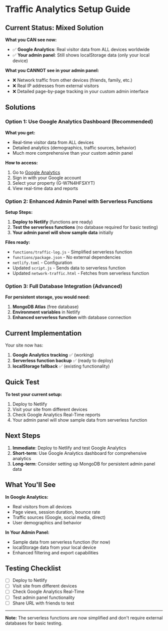 # Traffic Analytics Setup Guide

## Current Status: Mixed Solution

**What you CAN see now:**
- ✅ **Google Analytics**: Real visitor data from ALL devices worldwide
- ✅ **Your admin panel**: Still shows localStorage data (only your local device)

**What you CANNOT see in your admin panel:**
- ❌ Network traffic from other devices (friends, family, etc.)
- ❌ Real IP addresses from external visitors
- ❌ Detailed page-by-page tracking in your custom admin interface

## Solutions

### Option 1: Use Google Analytics Dashboard (Recommended)

**What you get:**
- Real-time visitor data from ALL devices
- Detailed analytics (demographics, traffic sources, behavior)
- Much more comprehensive than your custom admin panel

**How to access:**
1. Go to [Google Analytics](https://analytics.google.com/)
2. Sign in with your Google account
3. Select your property (G-W7N4HFSXYT)
4. View real-time data and reports

### Option 2: Enhanced Admin Panel with Serverless Functions

**Setup Steps:**
1. **Deploy to Netlify** (functions are ready)
2. **Test the serverless functions** (no database required for basic testing)
3. **Your admin panel will show sample data** initially

**Files ready:**
- `functions/traffic-log.js` - Simplified serverless function
- `functions/package.json` - No external dependencies
- `netlify.toml` - Configuration
- Updated `script.js` - Sends data to serverless function
- Updated `network-traffic.html` - Fetches from serverless function

### Option 3: Full Database Integration (Advanced)

**For persistent storage, you would need:**
1. **MongoDB Atlas** (free database)
2. **Environment variables** in Netlify
3. **Enhanced serverless function** with database connection

## Current Implementation

Your site now has:
1. **Google Analytics tracking** ✅ (working)
2. **Serverless function backup** ✅ (ready to deploy)
3. **localStorage fallback** ✅ (existing functionality)

## Quick Test

**To test your current setup:**
1. Deploy to Netlify
2. Visit your site from different devices
3. Check Google Analytics Real-Time reports
4. Your admin panel will show sample data from serverless function

## Next Steps

1. **Immediate**: Deploy to Netlify and test Google Analytics
2. **Short-term**: Use Google Analytics dashboard for comprehensive analytics
3. **Long-term**: Consider setting up MongoDB for persistent admin panel data

## What You'll See

**In Google Analytics:**
- Real visitors from all devices
- Page views, session duration, bounce rate
- Traffic sources (Google, social media, direct)
- User demographics and behavior

**In Your Admin Panel:**
- Sample data from serverless function (for now)
- localStorage data from your local device
- Enhanced filtering and export capabilities

## Testing Checklist

- [ ] Deploy to Netlify
- [ ] Visit site from different devices
- [ ] Check Google Analytics Real-Time
- [ ] Test admin panel functionality
- [ ] Share URL with friends to test

---

**Note:** The serverless functions are now simplified and don't require external databases for basic testing. 